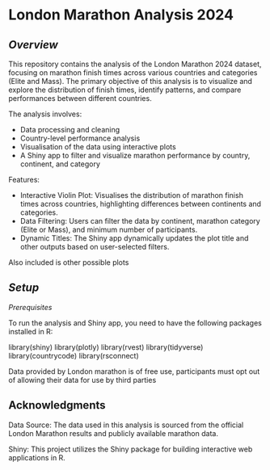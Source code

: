 # **London Marathon Analysis 2024**
## *Overview*
This repository contains the analysis of the London Marathon 2024 dataset, focusing on marathon finish times across various countries and categories (Elite and Mass). The primary objective of this analysis is to visualize and explore the distribution of finish times, identify patterns, and compare performances between different countries.

The analysis involves:

- Data processing and cleaning
- Country-level performance analysis
- Visualisation of the data using interactive plots
- A Shiny app to filter and visualize marathon performance by country, continent, and category

Features:
- Interactive Violin Plot: Visualises the distribution of marathon finish times across countries, highlighting differences between continents and categories.
- Data Filtering: Users can filter the data by continent, marathon category (Elite or Mass), and minimum number of participants.
- Dynamic Titles: The Shiny app dynamically updates the plot title and other outputs based on user-selected filters.

Also included is other possible plots


## *Setup*
*Prerequisites*

To run the analysis and Shiny app, you need to have the following packages installed in R:

library(shiny)
library(plotly)
library(rvest)
library(tidyverse)
library(countrycode)
library(rsconnect)

Data provided by London marathon is of free use, participants must opt out of allowing their data for use by third parties

## Acknowledgments

Data Source: The data used in this analysis is sourced from the official London Marathon results and publicly available marathon data.

Shiny: This project utilizes the Shiny package for building interactive web applications in R.
